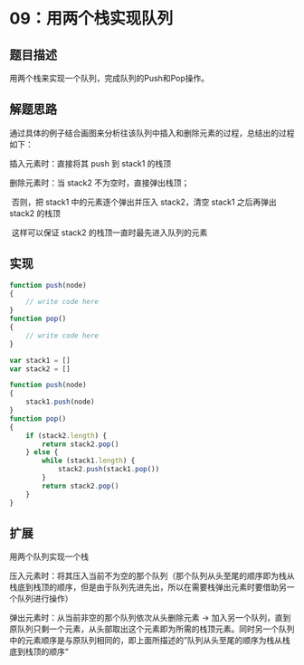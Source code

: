 # 09：用两个栈实现队列

## 题目描述

用两个栈来实现一个队列，完成队列的Push和Pop操作。

## 解题思路

通过具体的例子结合画图来分析往该队列中插入和删除元素的过程，总结出的过程如下：

插入元素时：直接将其 push 到 stack1 的栈顶

删除元素时：当 stack2 不为空时，直接弹出栈顶；

​                       否则，把 stack1 中的元素逐个弹出并压入 stack2，清空 stack1 之后再弹出 stack2 的栈顶

​                       这样可以保证 stack2 的栈顶一直时最先进入队列的元素

## 实现

```javascript
function push(node)
{
    // write code here
}
function pop()
{
    // write code here
}
```

```javascript
var stack1 = []
var stack2 = []

function push(node)
{
    stack1.push(node)
}
function pop()
{
    if (stack2.length) {
        return stack2.pop()
    } else {
        while (stack1.length) {
            stack2.push(stack1.pop())
        }
        return stack2.pop()
    }
}
```

## 扩展

用两个队列实现一个栈

压入元素时：将其压入当前不为空的那个队列（那个队列从头至尾的顺序即为栈从栈底到栈顶的顺序，但是由于队列先进先出，所以在需要栈弹出元素时要借助另一个队列进行操作）

弹出元素时：从当前非空的那个队列依次从头删除元素 -> 加入另一个队列，直到原队列只剩一个元素，从头部取出这个元素即为所需的栈顶元素。同时另一个队列中的元素顺序是与原队列相同的，即上面所描述的”队列从头至尾的顺序为栈从栈底到栈顶的顺序“
